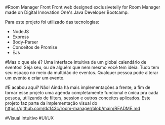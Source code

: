 #Room Manager Front
Front web designed exclusivetelly for Room Manager made on Digital Innovation One's Java Developer Bootcamp.

Para este projeto foi utilizado das tecnologias:
- NodeJS
- Express
- Body-Parser
- Conceitos de Promise
- EJs

#Mas o que ele é?
Uma interface intuitiva de um global calendário de eventos! Seja seu, ou de alguém que nem mesmo você tem ideia. Tudo tem seu espaço no meio da multidão de eventos.
Qualquer pessoa pode alterar um evento e criar um evento.

#E acabou aqui?
Não! Ainda há mais implementações a frente, a fim de tornar esse projeto uma agenda completamente funcional e única pra cada pessoa, utilizando de filters, session e outros conceitos aplicados.
Este projeto faz parte da implementação visual do https://github.com/dc143c/room-manager/blob/main/README.md

#Visual Intuitivo
#UI/UX

